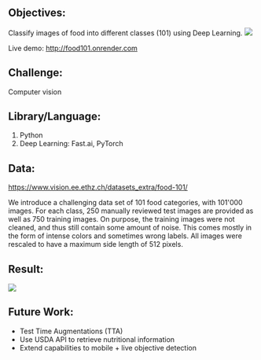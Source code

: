 ## Objectives: 
Classify images of food into different classes (101) using Deep Learning.
<img src="result.png">

Live demo: http://food101.onrender.com

## Challenge:
Computer vision

## Library/Language:
1. Python
2. Deep Learning: Fast.ai, PyTorch

## Data:
https://www.vision.ee.ethz.ch/datasets_extra/food-101/

We introduce a challenging data set of 101 food categories, with 101'000 images. For each class, 250 manually reviewed test images are provided as well as 750 training images. On purpose, the training images were not cleaned, and thus still contain some amount of noise. This comes mostly in the form of intense colors and sometimes wrong labels. All images were rescaled to have a maximum side length of 512 pixels.

## Result:    
<img src="result1.png">

## Future Work:
- Test Time Augmentations (TTA) 
- Use USDA API to retrieve nutritional information 
<a href="https://ndb.nal.usda.gov/ndb/doc/index"></a>
- Extend capabilities to mobile + live objective detection


